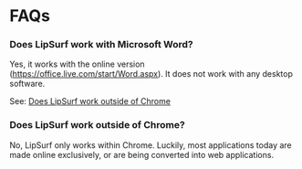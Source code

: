 # FAQs

### Does LipSurf work with Microsoft Word?
Yes, it works with the online version (https://office.live.com/start/Word.aspx). It does not work with any desktop software.

See: [Does LipSurf work outside of Chrome](#does-lipsurf-work-outside-of-chrome)

### Does LipSurf work outside of Chrome?
No, LipSurf only works within Chrome. Luckily, most applications today are made online exclusively, or are being converted into web applications.